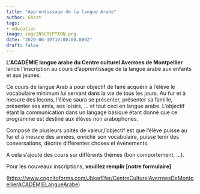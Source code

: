 ```yaml
---
title: "Apprentissage de la langue Arabe"
author: Ghost
tags: 
- education
image: img/INSCRIPTION.png
date: "2020-06-19T10:00:00.000Z"
draft: false
---
```


**L'ACADÉMIE langue arabe du Centre culturel Averroes de Montpellier** lance l’inscription au cours d’apprentissage de la langue arabe aux enfants et aux jeunes.

Ce cours de langue Arab a pour objectif de faire acquérir à l’élève le vocabulaire minimum lui servant dans la vie de tous les jours. Au fur et à mesure des leçons, l’élève saura se présenter, présenter sa famille, présenter ses amis, ses loisirs, … et tout ceci en langue arabe. L’objectif étant la communication dans un langage basique étant donné que ce programme est destiné aux élèves non arabophones.

Composé de plusieurs unités de valeur,l’objectif est que l’élève puisse au fur et à mesure des années, enrichir son vocabulaire, puisse tenir des conversations, décrire différentes choses et évènements.

A cela s’ajoute des cours sur différents thèmes (bon comportement, …).

Pour les nouveaux inscriptions, **veuillez remplir [notre formulaire]**

(https://www.cognitoforms.com/JbkarEfer/CentreCulturelAverroesDeMontpellierACADÉMIELangueArabe)

  
